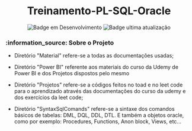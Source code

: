 <h1 align = center> Treinamento-PL-SQL-Oracle </h1>
       
<div align="center">
  
![Badge em Desenvolvimento](https://img.shields.io/badge/STATUS-EM%20DESENVOLVIMENTO-blue?style=for-the-badge)
![Badge ultima atualização](https://img.shields.io/github/last-commit/JeanCampos1604/Treinamento-PL-SQL-Oracle?color=blue&label=%C3%9Altimo%20Update&style=for-the-badge)
</div>

<h3> 
    :information_source:  Sobre o Projeto
</h3>

- Diretório "Material" refere-se a todas as documentações usadas;

- Diretório "Power BI" referente aos materiais do curso da Udemy de Power BI e dos Projetos dispostos pelo mesmo

- Diretório "Projetos" refere-se a códigos feitos no toad e no leet code para o aprendizado através das documentações do curso da udemy 
e dos exercícios da leet code;

- Diretório "SyntaxSqlComands" refere-se a sintaxe dos comandos básicos de tabelas: DML, DQL, DDL, DTL. 
E também a objetos oracle, como por exemplo: Procedures, Functions, Anon block, Views, etc... 
